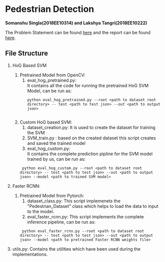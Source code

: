 # Pedestrian Detection       
**Somanshu Singla(2018EE10314) and Lakshya Tangri(2018EE10222)**      

The Problem Statement can be found [here](./Problem_Statement.pdf) and the report can be found [here](./Report.pdf).

## File Structure 
1. HoG Based SVM 
   1. Pretrained Model from OpenCV: 
      1. eval_hog_pretrained.py:                                                                                        
         It contains all the code for running the pretrained HoG SVM Model, can be run as:         
          ```
         python eval_hog_pretrained.py --root <path to dataset root directory> -- test <path to test json> --out <path to output json>
        ```
   2. Custom HoG based SVM: 
      1.  dataset_creation.py: It is used to create the dataset for training the SVM 
      2.  SVM_train.py : based on the created dataset this script creates and saved the trained model
      3.  eval_hog_custom.py:         
   It contains the complete prediction pipline for the SVM model trained by us, can be run as:
        ```
         python eval_hog_custom.py --root <path to dataset root directory> -- test <path to test json> --out <path to output json> --model <path to trained SVM model>
        ```

2. Faster RCNN:
   1. Pretrained Model from Pytorch:
        1. dataset_class.py: This script implemenets the "Pedestrian_Dataset" class which helps to load the data to input to the model.
        2. eval_faster_rcnn.py: This script implements the complete inference pipeline, can be run as:
        ```
         python eval_faster_rcnn.py --root <path to dataset root directory> -- test <path to test json> --out <path to output json> --model <path to pretrained Faster RCNN weights file>
        ```
   
3. utils.py: Contains the utilities which have been used during the implementations.